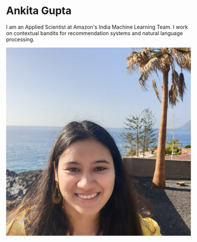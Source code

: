 


# Ankita Gupta

I am an Applied Scientist at Amazon's India Machine Learning Team. I work on contextual bandits for recommendation systems and natural language processing. 

![Me](images/me_crop.jpg)
